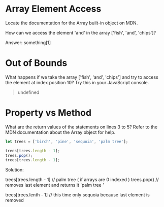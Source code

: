 # Array Element Access


Locate the documentation for the Array built-in object on MDN.

How can we access the element 'and' in the array ['fish', 'and', 'chips']?

Answer: something[1] 


# Out of Bounds
What happens if we take the array ['fish', 'and', 'chips'] and try to access the element at index position 10? Try this in your JavaScript console.

> undefined 

# Property vs Method

What are the return values of the statements on lines 3 to 5? Refer to the MDN documentation about the Array object for help.
```javascript
let trees = ['birch', 'pine', 'sequoia', 'palm tree'];

trees[trees.length - 1];
trees.pop();
trees[trees.length - 1];
```

Solution: 

trees[trees.length - 1] // palm tree ( if arrays are 0 indexed ) 
trees.pop() // removes last element and returns it 'palm tree '

trees[trees.lenth - 1] // this time only sequoia because last element is removed 
